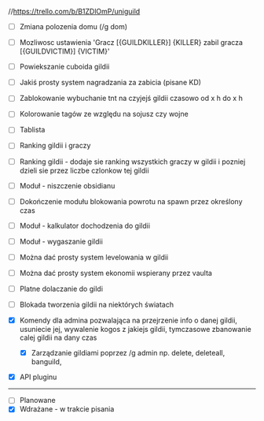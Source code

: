 //https://trello.com/b/B1ZDlOmP/uniguild

- [ ] Zmiana polozenia domu (/g dom)
- [ ] Mozliwosc ustawienia 'Gracz [{GUILDKILLER}] {KILLER} zabil gracza [{GUILDVICTIM}] {VICTIM}'
- [ ] Powiekszanie cuboida gildii
- [ ] Jakiś prosty system nagradzania za zabicia (pisane KD)
- [ ] Zablokowanie wybuchanie tnt na czyjejś gildii czasowo od x h do x h
- [ ] Kolorowanie tagów ze względu na sojusz czy wojne
- [ ] Tablista
- [ ] Ranking gildii i graczy
- [ ] Ranking gildii - dodaje sie ranking wszystkich graczy w gildii i pozniej dzieli sie przez liczbe czlonkow tej gildii
- [ ] Moduł - niszczenie obsidianu
- [ ] Dokończenie modułu blokowania powrotu na spawn przez określony czas
- [ ] Moduł - kalkulator dochodzenia do gildii
- [ ] Moduł - wygaszanie gildii
- [ ] Można dać prosty system levelowania w gildii
- [ ] Można dać prosty system ekonomii wspierany przez vaulta
- [ ] Platne dolaczanie do gildi
- [ ] Blokada tworzenia gildii na niektórych światach
- [x] Komendy dla admina pozwalająca na przejrzenie info o danej gildii, usuniecie jej, wywalenie kogos z jakiejs gildii, tymczasowe zbanowanie calej gildii na dany czas
  - [x] Zarządzanie gildiami poprzez /g admin np. delete, deleteall, banguild, 
- [x] API pluginu


***
- [ ] Planowane
- [x] Wdrażane - w trakcie pisania
